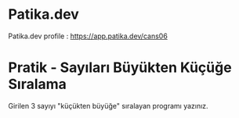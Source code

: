 # Patika.dev
Patika.dev profile : https://app.patika.dev/cans06

# Pratik - Sayıları Büyükten Küçüğe Sıralama
Girilen 3 sayıyı "küçükten büyüğe" sıralayan programı yazınız.
